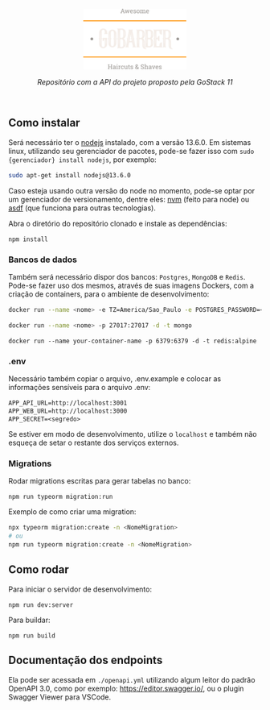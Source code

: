 <div align="center" style="margin-top: 20px">
  <a href="/"><img style="background-color: #202020" src="./src/shared/assets/logo.svg" height="120" /></a>
</p>
 <p align="center"><em>Repositório com a API do projeto proposto pela GoStack 11</em></p>
 <br>
</div>

## Como instalar
Será necessário ter o [nodejs]() instalado, com a versão 13.6.0. Em sistemas linux, utilizando seu gerenciador de pacotes, pode-se fazer isso com `sudo {gerenciador} install nodejs`, por exemplo:

```bash
sudo apt-get install nodejs@13.6.0
```

Caso esteja usando outra versão do node no momento, pode-se optar por um gerenciador de versionamento, dentre eles: [nvm](https://github.com/nvm-sh/nvm) (feito para node) ou [asdf](https://github.com/asdf-vm/asdf) (que funciona para outras tecnologias).

Abra o diretório do repositório clonado e instale as dependências:
```
npm install
```
### Bancos de dados
Também será necessário dispor dos bancos: `Postgres`, `MongoDB` e `Redis`. Pode-se fazer uso dos mesmos, através de suas imagens Dockers, com a criação de containers, para o ambiente de desenvolvimento:

```bash
docker run --name <nome> -e TZ=America/Sao_Paulo -e POSTGRES_PASSWORD=<senha> -p 5432:5432 -d postgres
```

```bash
docker run --name <nome> -p 27017:27017 -d -t mongo
```

```
docker run --name your-container-name -p 6379:6379 -d -t redis:alpine
```

### .env
Necessário também copiar o arquivo, .env.example e colocar as informações sensíveis para o arquivo .env:
```
APP_API_URL=http://localhost:3001
APP_WEB_URL=http://localhost:3000
APP_SECRET=<segredo>
```
Se estiver em modo de desenvolvimento, utilize o `localhost` e também não esqueça de setar o restante dos serviços externos.

### Migrations
Rodar migrations escritas para gerar tabelas no banco:
```
npm run typeorm migration:run
```

Exemplo de como criar uma migration:
```bash
npx typeorm migration:create -n <NomeMigration>
# ou
npm run typeorm migration:create -n <NomeMigration>
```

## Como rodar
Para iniciar o servidor de desenvolvimento:
```
npm run dev:server
```
Para buildar:
```
npm run build
```

## Documentação dos endpoints
Ela pode ser acessada em  `./openapi.yml` utilizando algum leitor do padrão OpenAPI 3.0, como por exemplo: https://editor.swagger.io/, ou o plugin Swagger Viewer para VSCode.
